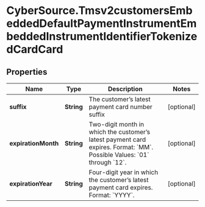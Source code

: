 # CyberSource.Tmsv2customersEmbeddedDefaultPaymentInstrumentEmbeddedInstrumentIdentifierTokenizedCardCard

## Properties
Name | Type | Description | Notes
------------ | ------------- | ------------- | -------------
**suffix** | **String** | The customer’s latest payment card number suffix  | [optional] 
**expirationMonth** | **String** |  Two-digit month in which the customer’s latest payment card expires.  Format: &#x60;MM&#x60;.  Possible Values: &#x60;01&#x60; through &#x60;12&#x60;.  | [optional] 
**expirationYear** | **String** | Four-digit year in which the customer’s latest payment card expires.  Format: &#x60;YYYY&#x60;.  | [optional] 


